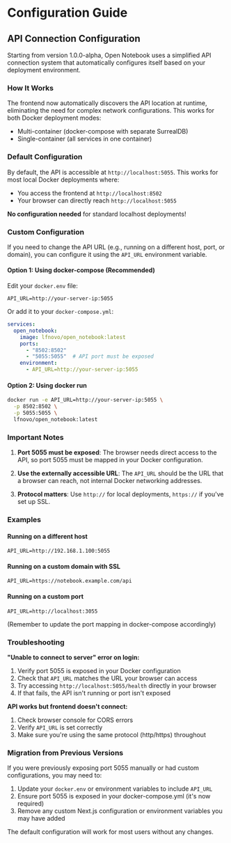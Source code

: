 # Configuration Guide

## API Connection Configuration

Starting from version 1.0.0-alpha, Open Notebook uses a simplified API connection system that automatically configures itself based on your deployment environment.

### How It Works

The frontend now automatically discovers the API location at runtime, eliminating the need for complex network configurations. This works for both Docker deployment modes:
- Multi-container (docker-compose with separate SurrealDB)
- Single-container (all services in one container)

### Default Configuration

By default, the API is accessible at `http://localhost:5055`. This works for most local Docker deployments where:
- You access the frontend at `http://localhost:8502`
- Your browser can directly reach `http://localhost:5055`

**No configuration needed** for standard localhost deployments!

### Custom Configuration

If you need to change the API URL (e.g., running on a different host, port, or domain), you can configure it using the `API_URL` environment variable.

#### Option 1: Using docker-compose (Recommended)

Edit your `docker.env` file:

```env
API_URL=http://your-server-ip:5055
```

Or add it to your `docker-compose.yml`:

```yaml
services:
  open_notebook:
    image: lfnovo/open_notebook:latest
    ports:
      - "8502:8502"
      - "5055:5055"  # API port must be exposed
    environment:
      - API_URL=http://your-server-ip:5055
```

#### Option 2: Using docker run

```bash
docker run -e API_URL=http://your-server-ip:5055 \
  -p 8502:8502 \
  -p 5055:5055 \
  lfnovo/open_notebook:latest
```

### Important Notes

1. **Port 5055 must be exposed**: The browser needs direct access to the API, so port 5055 must be mapped in your Docker configuration.

2. **Use the externally accessible URL**: The `API_URL` should be the URL that a browser can reach, not internal Docker networking addresses.

3. **Protocol matters**: Use `http://` for local deployments, `https://` if you've set up SSL.

### Examples

#### Running on a different host
```env
API_URL=http://192.168.1.100:5055
```

#### Running on a custom domain with SSL
```env
API_URL=https://notebook.example.com/api
```

#### Running on a custom port
```env
API_URL=http://localhost:3055
```
(Remember to update the port mapping in docker-compose accordingly)

### Troubleshooting

**"Unable to connect to server" error on login:**
1. Verify port 5055 is exposed in your Docker configuration
2. Check that `API_URL` matches the URL your browser can access
3. Try accessing `http://localhost:5055/health` directly in your browser
4. If that fails, the API isn't running or port isn't exposed

**API works but frontend doesn't connect:**
1. Check browser console for CORS errors
2. Verify `API_URL` is set correctly
3. Make sure you're using the same protocol (http/https) throughout

### Migration from Previous Versions

If you were previously exposing port 5055 manually or had custom configurations, you may need to:
1. Update your `docker.env` or environment variables to include `API_URL`
2. Ensure port 5055 is exposed in your docker-compose.yml (it's now required)
3. Remove any custom Next.js configuration or environment variables you may have added

The default configuration will work for most users without any changes.
